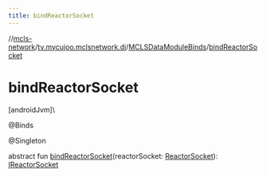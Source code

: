 ```yaml
---
title: bindReactorSocket
---
```

//[mcls-network](../../../index.html)/[tv.mycujoo.mclsnetwork.di](../index.html)/[MCLSDataModuleBinds](index.html)/[bindReactorSocket](bind-reactor-socket.html)



# bindReactorSocket



[androidJvm]\




@Binds



@Singleton



abstract fun [bindReactorSocket](bind-reactor-socket.html)(reactorSocket: [ReactorSocket](../../tv.mycujoo.mclsnetwork.network.socket/-reactor-socket/index.html)): [IReactorSocket](../../tv.mycujoo.mclsnetwork.network.socket/-i-reactor-socket/index.html)




